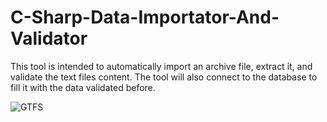 # C-Sharp-Data-Importator-And-Validator
This tool is intended to automatically import an archive file, extract it, and validate the text files content.
The tool will also connect to the database to fill it with the data validated before.

![GTFS](https://user-images.githubusercontent.com/44755977/60195705-94cb7480-9809-11e9-9866-5d19dfecd4d8.png)
